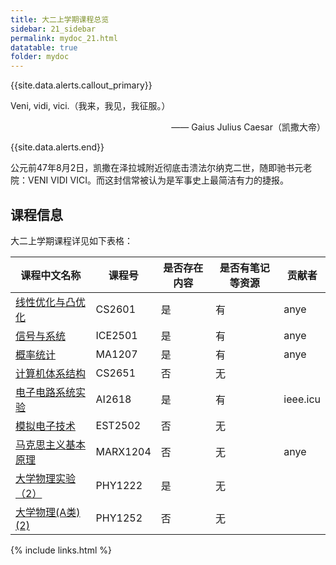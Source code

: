 ```yaml
---
title: 大二上学期课程总览
sidebar: 21_sidebar
permalink: mydoc_21.html
datatable: true
folder: mydoc
---
```


{{site.data.alerts.callout_primary}}
<p>Veni, vidi, vici.（我来，我见，我征服。）</p>
<p align="right">—— Gaius Julius Caesar（凯撒大帝）</p>
{{site.data.alerts.end}}

公元前47年8月2日，凯撒在泽拉城附近彻底击溃法尔纳克二世，随即驰书元老院：VENI VIDI VICI。而这封信常被认为是军事史上最简洁有力的捷报。

## 课程信息

大二上学期课程详见如下表格：




<div class="datatable-begin"></div>

课程中文名称    | 课程号                        | 是否存在内容 | 是否有笔记等资源 | 贡献者 
------- | ------------------------------------- | -------- | -----------|------- 
[线性优化与凸优化](21_CS2601.html)  | CS2601     | 是   | 有 | anye 
[信号与系统](21_ICE2501.html) | ICE2501 | 是 | 有 | anye 
[概率统计](21_MA1207.html)   | MA1207 | 是 | 有 | anye 
[计算机体系结构](21_CS2651.html) | CS2651 | 否 | 无 |  
[电子电路系统实验](21_AI2618.html) | AI2618 | 是 | 有 | ieee.icu 
[模拟电子技术](21_EST2502.html) | EST2502 | 否 | 无 |  
[马克思主义基本原理](21_MARX1204.html) | MARX1204 | 否 | 无 | anye 
[大学物理实验（2）](21_PHY1222.html) | PHY1222 | 是 | 无 |  
[大学物理(A类)(2)](21_PHY1252.html) | PHY1252 | 否 | 无 |  

<div class="datatable-end"></div>

{% include links.html %}

